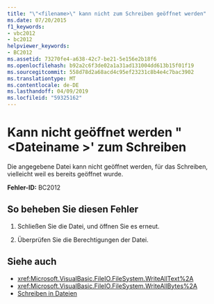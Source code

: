 ```yaml
---
title: "\"<filename>\" kann nicht zum Schreiben geöffnet werden"
ms.date: 07/20/2015
f1_keywords:
- vbc2012
- bc2012
helpviewer_keywords:
- BC2012
ms.assetid: 73270fe4-a638-42c7-be21-5e156e2b18f6
ms.openlocfilehash: b92a2c6f3de02a1a31ad131004dd613b15f01f19
ms.sourcegitcommit: 558d78d2a68acd4c95ef23231c8b4e4c7bac3902
ms.translationtype: MT
ms.contentlocale: de-DE
ms.lasthandoff: 04/09/2019
ms.locfileid: "59325162"
---
```

# <a name="cant-open-filename-for-writing"></a>Kann nicht geöffnet werden "\<Dateiname >' zum Schreiben
Die angegebene Datei kann nicht geöffnet werden, für das Schreiben, vielleicht weil es bereits geöffnet wurde.  
  
 **Fehler-ID:** BC2012  
  
## <a name="to-correct-this-error"></a>So beheben Sie diesen Fehler  
  
1. Schließen Sie die Datei, und öffnen Sie es erneut.  
  
2. Überprüfen Sie die Berechtigungen der Datei.  
  
## <a name="see-also"></a>Siehe auch

- <xref:Microsoft.VisualBasic.FileIO.FileSystem.WriteAllText%2A>
- <xref:Microsoft.VisualBasic.FileIO.FileSystem.WriteAllBytes%2A>
- [Schreiben in Dateien](../../../visual-basic/developing-apps/programming/drives-directories-files/writing-to-files.md)
